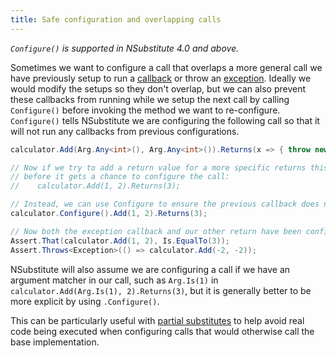```yaml
---
title: Safe configuration and overlapping calls
---
```


*`Configure()` is supported in NSubstitute 4.0 and above.*

Sometimes we want to configure a call that overlaps a more general call we have previously setup to run a [callback](/help/callbacks) or throw an [exception](/help/throwing-exceptions/). Ideally we would modify the setups so they don't overlap, but we can also prevent these callbacks from running while we setup the next call by calling `Configure()` before invoking the method we want to re-configure. `Configure()` tells NSubstitute we are configuring the following call so that it will not run any callbacks from previous configurations.

<!--
```requiredcode
public interface ICalculator { int Add(int a, int b); }
ICalculator calculator;
[SetUp] public void SetUp() { calculator = Substitute.For<ICalculator>(); }
```
-->

```csharp
calculator.Add(Arg.Any<int>(), Arg.Any<int>()).Returns(x => { throw new Exception(); });

// Now if we try to add a return value for a more specific returns this will throw
// before it gets a chance to configure the call:
//    calculator.Add(1, 2).Returns(3);

// Instead, we can use Configure to ensure the previous callback does not run:
calculator.Configure().Add(1, 2).Returns(3);

// Now both the exception callback and our other return have been configured:
Assert.That(calculator.Add(1, 2), Is.EqualTo(3));
Assert.Throws<Exception>(() => calculator.Add(-2, -2));
```

NSubstitute will also assume we are configuring a call if we have an argument matcher in our call, such as `Arg.Is(1)` in `calculator.Add(Arg.Is(1), 2).Returns(3)`, but it is generally better to be more explicit by using `.Configure()`.

This can be particularly useful with [partial substitutes](/help/partial-subs/) to help avoid real code being executed when configuring calls that would otherwise call the base implementation.
